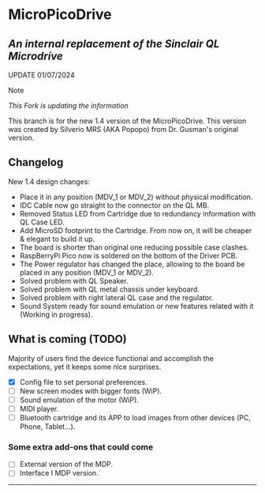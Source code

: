 # MicroPicoDrive 
## _An internal replacement of the Sinclair QL Microdrive_

UPDATE 01/07/2024

> [!NOTE]
> _This Fork is updating the information_

This branch is for the new 1.4 version of the MicroPicoDrive.
This version was created by Silverio MRS (AKA Popopo) from Dr. Gusman's original version.


## Changelog
New 1.4 design changes:

+ Place it in any position (MDV_1 or MDV_2) without physical modification.
+ IDC Cable now go straight to the connector on the QL MB.
+ Removed Status LED from Cartridge due to redundancy information with QL Case LED.
+ Add MicroSD footprint to the Cartridge. From now on, it will be cheaper & elegant to build it up.
+ The board is shorter than original one reducing possible case clashes.
+ RaspBerryPi Pico now is soldered on the bottom of the Driver PCB.
+ The Power regulator has changed the place, allowing to the board be placed in any position (MDV_1 or MDV_2).
+ Solved problem with QL Speaker.
+ Solved problem with QL metal chassis under keyboard.
+ Solved problem with right lateral QL case and the regulator.
+ Sound System ready for sound emulation or new features related with it (Working in progress).


## What is coming (TODO)

Majority of users find the device functional and accomplish the expectations, yet it keeps some nice surprises.

- [x] Config file to set personal preferences.
- [ ] New screen modes with bigger fonts (WiP).
- [ ] Sound emulation of the motor (WiP).
- [ ] MIDI player.
- [ ] Bluetooth cartridge and its APP to load images from other devices (PC, Phone, Tablet...).

### Some extra add-ons that could come
- [ ] External version of the MDP.
- [ ] Interface I MDP version.

---